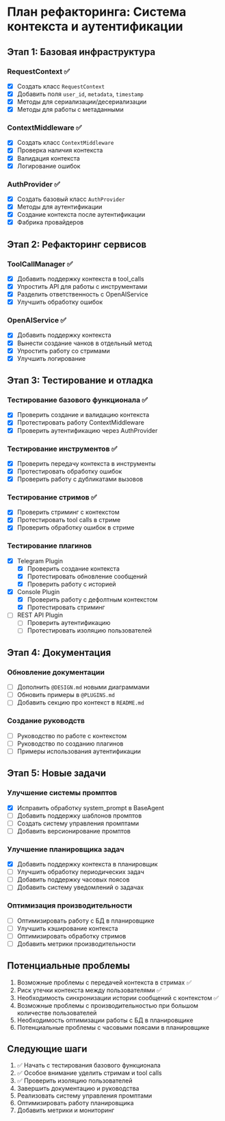 # План рефакторинга: Система контекста и аутентификации

## Этап 1: Базовая инфраструктура

### RequestContext ✅
- [x] Создать класс `RequestContext`
- [x] Добавить поля `user_id`, `metadata`, `timestamp`
- [x] Методы для сериализации/десериализации
- [x] Методы для работы с метаданными

### ContextMiddleware ✅
- [x] Создать класс `ContextMiddleware`
- [x] Проверка наличия контекста
- [x] Валидация контекста
- [x] Логирование ошибок

### AuthProvider ✅
- [x] Создать базовый класс `AuthProvider`
- [x] Методы для аутентификации
- [x] Создание контекста после аутентификации
- [x] Фабрика провайдеров

## Этап 2: Рефакторинг сервисов

### ToolCallManager ✅
- [x] Добавить поддержку контекста в tool_calls
- [x] Упростить API для работы с инструментами
- [x] Разделить ответственность с OpenAIService
- [x] Улучшить обработку ошибок

### OpenAIService ✅
- [x] Добавить поддержку контекста
- [x] Вынести создание чанков в отдельный метод
- [x] Упростить работу со стримами
- [x] Улучшить логирование

## Этап 3: Тестирование и отладка

### Тестирование базового функционала ✅
- [x] Проверить создание и валидацию контекста
- [x] Протестировать работу ContextMiddleware
- [x] Проверить аутентификацию через AuthProvider

### Тестирование инструментов ✅
- [x] Проверить передачу контекста в инструменты
- [x] Протестировать обработку ошибок
- [x] Проверить работу с дубликатами вызовов

### Тестирование стримов ✅
- [x] Проверить стриминг с контекстом
- [x] Протестировать tool calls в стриме
- [x] Проверить обработку ошибок в стриме

### Тестирование плагинов
- [x] Telegram Plugin
  - [x] Проверить создание контекста
  - [x] Протестировать обновление сообщений
  - [x] Проверить работу с историей
- [x] Console Plugin
  - [x] Проверить работу с дефолтным контекстом
  - [x] Протестировать стриминг
- [ ] REST API Plugin
  - [ ] Проверить аутентификацию
  - [ ] Протестировать изоляцию пользователей

## Этап 4: Документация

### Обновление документации
- [ ] Дополнить `@DESIGN.md` новыми диаграммами
- [ ] Обновить примеры в `@PLUGINS.md`
- [ ] Добавить секцию про контекст в `README.md`

### Создание руководств
- [ ] Руководство по работе с контекстом
- [ ] Руководство по созданию плагинов
- [ ] Примеры использования аутентификации

## Этап 5: Новые задачи

### Улучшение системы промптов
- [x] Исправить обработку system_prompt в BaseAgent
- [ ] Добавить поддержку шаблонов промптов
- [ ] Создать систему управления промптами
- [ ] Добавить версионирование промптов

### Улучшение планировщика задач
- [x] Добавить поддержку контекста в планировщик
- [ ] Улучшить обработку периодических задач
- [ ] Добавить поддержку часовых поясов
- [ ] Добавить систему уведомлений о задачах

### Оптимизация производительности
- [ ] Оптимизировать работу с БД в планировщике
- [ ] Улучшить кэширование контекста
- [ ] Оптимизировать обработку стримов
- [ ] Добавить метрики производительности

## Потенциальные проблемы
1. Возможные проблемы с передачей контекста в стримах ✅
2. Риск утечки контекста между пользователями ✅
3. Необходимость синхронизации истории сообщений с контекстом ✅
4. Возможные проблемы с производительностью при большом количестве пользователей
5. Необходимость оптимизации работы с БД в планировщике
6. Потенциальные проблемы с часовыми поясами в планировщике

## Следующие шаги
1. ✅ Начать с тестирования базового функционала
2. ✅ Особое внимание уделить стримам и tool calls
3. ✅ Проверить изоляцию пользователей
4. Завершить документацию и руководства
5. Реализовать систему управления промптами
6. Оптимизировать работу планировщика
7. Добавить метрики и мониторинг